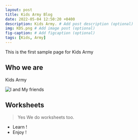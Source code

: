 ```yaml
---
layout: post
title: Kids Army Blog
date: 2022-05-04 12:50:20 +0400
description: Kids Army. # Add post description (optional)
img: KDS.png # Add image post (optional)
fig-caption: # Add figcaption (optional)
tags: [Kids, Army]
---
```

This is the first sample page for Kids Army

## Who we are
Kids Army

![I and My friends]({{site.baseurl}}/assets/img/KA.png)

## Worksheets

>Yes We do worksheets too.

* Learn !
* Enjoy !

